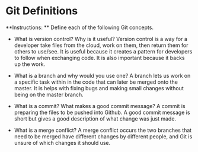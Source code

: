 # Git Definitions

**Instructions: ** Define each of the following Git concepts.

* What is version control?  Why is it useful?
Version control is a way for a developer take files from the cloud, work on them, then return them for others to use/see. It is useful because it creates a pattern for developers to follow when exchanging code. It is also important because it backs up the work.

* What is a branch and why would you use one?
A branch lets us work on a specific task within in the code that can later be merged onto the master. It is helps with fixing bugs and making small changes without being on the master branch.

* What is a commit? What makes a good commit message?
A commit is preparing the files to be pushed into Github. A good commit message is short but gives a good description of what change was just made.

* What is a merge conflict?
A merge conflict occurs the two branches that need to be merged have different changes by different people, and Git is unsure of which changes it should use.